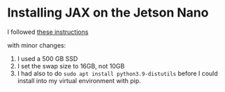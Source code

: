 # Installing JAX on the Jetson Nano

I followed [these instructions](https://forums.developer.nvidia.com/t/jax-on-jetson-nano/182593/9)

with minor changes: 

1. I used a 500 GB SSD
2. I set the swap size to 16GB, not 10GB
3. I had also to do `sudo apt install python3.9-distutils` before I could install into my virtual environment with pip.